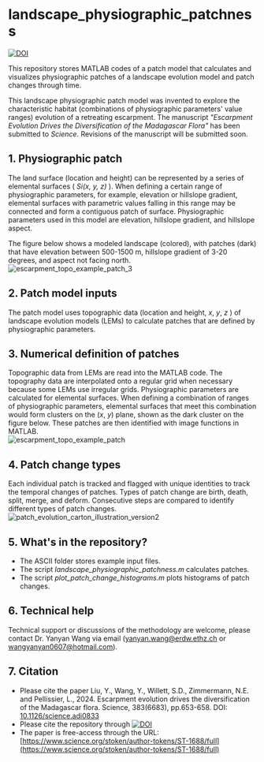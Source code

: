 # landscape_physiographic_patchness
[![DOI](https://zenodo.org/badge/684976091.svg)](https://zenodo.org/badge/latestdoi/684976091)

This repository stores MATLAB codes of a patch model that calculates and visualizes physiographic patches of a landscape evolution model and patch changes through time.  

This landscape physiographic patch model was invented to explore the characteristic habitat (combinations of physiographic parameters' value ranges) evolution of a retreating escarpment. The manuscript _"Escarpment Evolution Drives the Diversification of the Madagascar Flora"_ has been submitted to _Science_. Revisions of the manuscript will be submitted soon. 

## 1. Physiographic patch
The land surface (location and height) can be represented by a series of elemental surfaces ( _Si(x, y, z)_ ). When defining a certain range of physiographic parameters, for example, elevation or hillslope gradient, elemental surfaces with parametric values falling in this range may be connected and form a contiguous patch of surface. Physiographic parameters used in this model are elevation, hillslope gradient, and hillslope aspect.

The figure below shows a modeled landscape (colored), with patches (dark) that have elevation between 500-1500 m, hillslope gradient of 3-20 degrees, and aspect not facing north.  
![escarpment_topo_example_patch_3](https://github.com/yanyanwangesd/landscape_physiographic_patchness/assets/108676831/2aaf2b8c-15e6-4608-a60e-332218d99619)

## 2. Patch model inputs
The patch model uses topographic data (location and height, _x_, _y_, _z_ ) of landscape evolution models (LEMs) to calculate patches that are defined by physiographic parameters. 

## 3. Numerical definition of patches
Topographic data from LEMs are read into the MATLAB code. The topography data are interpolated onto a regular grid when necessary because some LEMs use irregular grids. Physiographic parameters are calculated for elemental surfaces. When defining a combination of ranges of physiographic parameters, elemental surfaces that meet this combination would form clusters on the (_x_, _y_) plane, shown as the dark cluster on the figure below. These patches are then identified with image functions in MATLAB.  
![escarpment_topo_example_patch](https://github.com/yanyanwangesd/landscape_physiographic_patchness/assets/108676831/8f08157a-02d8-4e97-a52b-2a966415c59d)

## 4. Patch change types
Each individual patch is tracked and flagged with unique identities to track the temporal changes of patches. Types of patch change are birth, death, split, merge, and deform. Consecutive steps are compared to identify different types of patch changes. 
![patch_evolution_carton_illustration_version2](https://github.com/yanyanwangesd/landscape_physiographic_patchness/assets/108676831/32f4828c-cbf5-4f8e-857f-258fd84af6cf)


## 5. What's in the repository?
- The ASCII folder stores example input files.
- The script _landscape_physiographic_patchness.m_ calculates patches.
- The script _plot_patch_change_histograms.m_ plots histograms of patch changes. 

## 6. Technical help
Technical support or discussions of the methodology are welcome, please contact Dr. Yanyan Wang via email (yanyan.wang@erdw.ethz.ch or wangyanyan0607@hotmail.com).

## 7. Citation
- Please cite the paper Liu, Y., Wang, Y., Willett, S.D., Zimmermann, N.E. and Pellissier, L., 2024. Escarpment evolution drives the diversification of the Madagascar flora. Science, 383(6683), pp.653-658. DOI: [10.1126/science.adi0833](https://doi.org/10.1126/science.adi0833)
- Please cite the repository through [![DOI](https://zenodo.org/badge/684976091.svg)](https://zenodo.org/badge/latestdoi/684976091)
- The paper is free-access through the URL: [https://www.science.org/stoken/author-tokens/ST-1688/full](https://www.science.org/stoken/author-tokens/ST-1688/full)



